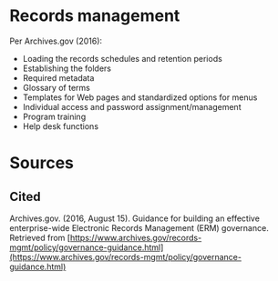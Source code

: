 

# Records management

Per Archives.gov (2016):

- Loading the records schedules and retention periods
- Establishing the folders
- Required metadata
- Glossary of terms
- Templates for Web pages and standardized options for menus
- Individual access and password assignment/management
- Program training
- Help desk functions

# Sources

## Cited

Archives.gov. (2016, August 15). Guidance for building an effective enterprise-wide Electronic Records Management (ERM) governance. Retrieved from [https://www.archives.gov/records-mgmt/policy/governance-guidance.html](https://www.archives.gov/records-mgmt/policy/governance-guidance.html)